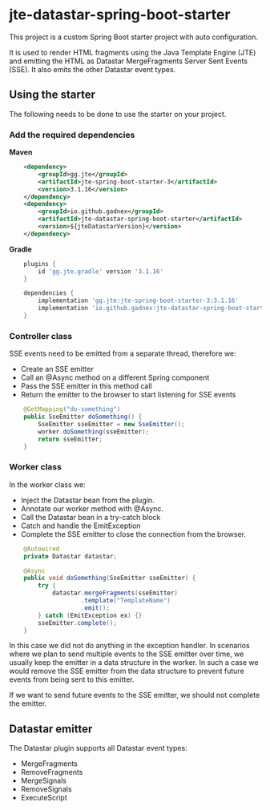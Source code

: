 # jte-datastar-spring-boot-starter

This project is a custom Spring Boot starter project with auto configuration.

It is used to render HTML fragments using the Java Template Engine (JTE) and emitting
the HTML as Datastar MergeFragments Server Sent Events (SSE). It also emits the other
Datastar event types.

## Using the starter

The following needs to be done to use the starter on your project.

### Add the required dependencies

**Maven**
```xml
    <dependency>
        <groupId>gg.jte</groupId>
        <artifactId>jte-spring-boot-starter-3</artifactId>
        <version>3.1.16</version>
    </dependency>
    <dependency>
        <groupId>io.github.gadnex</groupId>
        <artifactId>jte-datastar-spring-boot-starter</artifactId>
        <version>${jteDatastarVersion}</version>
    </dependency>
```

**Gradle**
```groovy
    plugins {
        id 'gg.jte.gradle' version '3.1.16'
    }

    dependencies {
        implementation 'gg.jte:jte-spring-boot-starter-3:3.1.16'
        implementation 'io.github.gadnex:jte-datastar-spring-boot-starter:${jteDatastarVersion}'
    }
```

### Controller class

SSE events need to be emitted from a separate thread, therefore we:
- Create an SSE emitter
- Call an @Async method on a different Spring component
- Pass the SSE emitter in this method call
- Return the emitter to the browser to start listening for SSE events

```java
    @GetMapping("do-something")
    public SseEmitter doSomething() {
        SseEmitter sseEmitter = new SseEmitter();
        worker.doSomething(sseEmitter);
        return sseEmitter;
    }
```

### Worker class

In the worker class we:
- Inject the Datastar bean from the plugin.
- Annotate our worker method with @Async.
- Call the Datastar bean in a try-catch block
- Catch and handle the EmitException
- Complete the SSE emitter to close the connection from the browser.

```java
    @Autowired
    private Datastar datastar;

    @Async
    public void doSomething(SseEmitter sseEmitter) {
        try {
            datastar.mergeFragments(sseEmitter)
                    .template("TemplateName")
                    .emit();
        } catch (EmitException ex) {}
        sseEmitter.complete();
    }
```

In this case we did not do anything in the exception handler. 
In scenarios where we plan to send multiple events to the SSE emitter over time,
we usually keep the emitter in a data structure in the worker.
In such a case we would remove the SSE emitter from the data structure to
prevent future events from being sent to this emitter.

If we want to send future events to the SSE emitter, we should not complete
the emitter.

## Datastar emitter

The Datastar plugin supports all Datastar event types:
- MergeFragments
- RemoveFragments
- MergeSignals
- RemoveSignals
- ExecuteScript